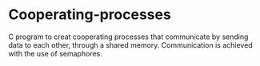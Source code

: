 # Cooperating-processes
C program to creat cooperating processes that communicate by sending data to each other, through a shared memory.
Communication is achieved with the use of semaphores.
